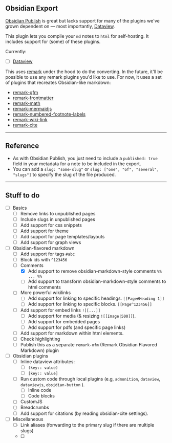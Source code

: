 ## Obsidian Export

[Obsidian Publish](https://obsidian.md/publish) is great but lacks support for many of the plugins we've grown dependent on — most importantly, [Dataview](https://github.com/blacksmithgu/obsidian-dataview).

This plugin lets you compile your `md` notes to `html` for self-hosting. It includes support for (some) of these plugins.

Currently:

- [ ] [Dataview](https://github.com/blacksmithgu/obsidian-dataview)

This uses [remark](https://github.com/remarkjs/remark) under the hood to do the converting. In the future, it'll be possible to use any remark plugins you'd like to use. For now, it uses a set of plugins that recreates Obsidian-like markdown:

- [remark-gfm](https://github.com/remarkjs/remark-gfm)
- [remark-frontmatter](https://github.com/remarkjs/remark-frontmatter)
- [remark-math](https://github.com/remarkjs/remark-math)
- [remark-mermaidjs](https://github.com/remcohaszing/remark-mermaidjs)
- [remark-numbered-footnote-labels](https://github.com/jackfletch/remark-numbered-footnote-labels)
- [remark-wiki-link](https://github.com/landakram/remark-wiki-link)
- [remark-cite](https://github.com/benrbray/remark-cite)

---

## Reference

- As with Obsidian Publish, you just need to include a `published: true` field in your metadata for a note to be included in the export.
- You can add a `slug: "some-slug"` or `slug: ["one", "of", "several", "slugs"]` to specify the slug of the file produced.

---

## Stuff to do

- [ ] Basics
	- [ ] Remove links to unpublished pages
	- [ ] Include slugs in unpublished pages
	- [ ] Add support for css snippets
	- [ ] Add support for theme
	- [ ] Add support for page templates/layouts
	- [ ] Add support for graph views
- [ ] Obsidian-flavored markdown
	- [ ] Add support for tags `#abc`
    - [ ] Block ids with `^123456`
	- [ ] Comments
		- [x] Add support to remove obsidian-markdown-style comments `%% ... %%`
		- [ ] Add support to transform obsidian-markdown-style comments to html comments
	- [ ] More powerful wikilinks
		- [ ] Add support for linking to specific headings. `[[Page#Heading 1]]`
		- [ ] Add support for linking to specific blocks. `[[Page^123456]]`
	- [ ] Add support for embed links `![[...]]`
		- [ ] Add support for media (& resizing `![[Image|500]]`).
		- [ ] Add support for embedded pages
		- [ ] Add support for pdfs (and specific page links)
	- [ ] Add support for markdown within html elements.
	- [ ] Check highlighting
	- [ ] Publish this as a separate `remark-ofm` (Remark Obsidian Flavored Markdown) plugin
- [ ] Obsidian plugins
	- [ ] Inline dataview attributes:
		- [ ] `(key:: value)`
		- [ ] `[key:: value]`
	- [ ] Run custom code through local plugins (e.g, `admonition`, `dataview`, `dataviewjs`, `obsidian-button` ).
		- [ ] Inline code
		- [ ] Code blocks
	- [ ] CustomJS
	- [ ] Breadcrumbs  
	- [ ] Add support for citations (by reading obsidian-cite settings).
- [ ] Miscellaneous
    - [ ] Link aliases (forwarding to the primary slug if there are multiple slugs)
	- [ ]
